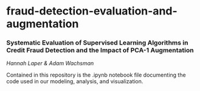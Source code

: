 # fraud-detection-evaluation-and-augmentation
### Systematic Evaluation of Supervised Learning Algorithms in Credit Fraud Detection and the Impact of PCA-1 Augmentation
*Hannah Laper & Adam Wachsman*

Contained in this repository is the .ipynb notebook file documenting the code used in our modeling, analysis, and visualization.
